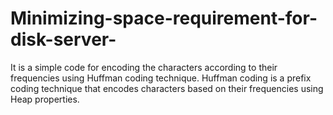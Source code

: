 # Minimizing-space-requirement-for-disk-server-
It is a simple code for encoding the characters according to their frequencies using Huffman coding technique.
Huffman coding is a prefix coding technique that encodes characters based on their frequencies using Heap properties.
